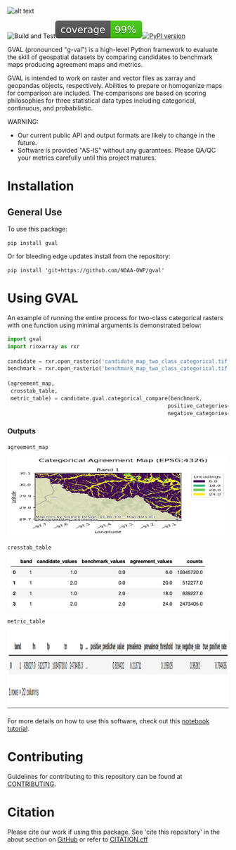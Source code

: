  ![alt
text](https://github.com/NOAA-OWP/gval/raw/main/docs/images/gval_light_mode.png#gh-light-mode-only)

![Build and
Test](https://github.com/NOAA-OWP/gval/actions/workflows/python-app.yml/badge.svg)![Coverage](https://github.com/NOAA-OWP/gval/raw/testing/docs/images/coverage.svg)[![PyPI
version](https://badge.fury.io/py/gval.svg)](https://badge.fury.io/py/gval)

GVAL (pronounced "g-val") is a high-level Python framework to evaluate
the skill of geospatial datasets by comparing candidates to benchmark
maps producing agreement maps and metrics.

GVAL is intended to work on raster and vector files as xarray and
geopandas objects, respectively. Abilities to prepare or homogenize maps
for comparison are included. The comparisons are based on scoring
philosophies for three statistical data types including categorical,
continuous, and probabilistic.

WARNING:

- Our current public API and output formats are likely to change in the
  future.
- Software is provided "AS-IS" without any guarantees. Please QA/QC your
  metrics carefully until this project matures.

# Installation

## General Use

To use this package:

`pip install gval`

Or for bleeding edge updates install from the repository:

`pip install 'git+https://github.com/NOAA-OWP/gval'`

# Using GVAL

An example of running the entire process for two-class categorical
rasters with one function using minimal arguments is demonstrated below:

``` python
import gval
import rioxarray as rxr

candidate = rxr.open_rasterio('candidate_map_two_class_categorical.tif', mask_and_scale=True)
benchmark = rxr.open_rasterio('benchmark_map_two_class_categorical.tif', mask_and_scale=True)

(agreement_map,
 crosstab_table,
 metric_table) = candidate.gval.categorical_compare(benchmark,
                                                   positive_categories=[2],
                                                   negative_categories=[0, 1])
```

### Outputs

`agreement_map`

<img src="https://github.com/NOAA-OWP/gval/raw/main/docs/images/agreement_map.png" width="500" height="180" />

`crosstab_table`

<img src="https://github.com/NOAA-OWP/gval/raw/main/docs/images/cross_table.png" width="450" height="120" />

`metric_table`

<img src="https://github.com/NOAA-OWP/gval/raw/main/docs/images/metric_table.png" width="700" height="180" />

For more details on how to use this software, check out this [notebook
tutorial](https://github.com/NOAA-OWP/gval/blob/main/notebooks/Tutorial.ipynb).

# Contributing

Guidelines for contributing to this repository can be found at
[CONTRIBUTING](https://github.com/NOAA-OWP/gval/blob/main/CONTRIBUTING.MD).

# Citation

Please cite our work if using this package. See 'cite this repository'
in the about section on [GitHub](https://github.com/NOAA-OWP/gval/) or
refer to
[CITATION.cff](https://github.com/NOAA-OWP/gval/blob/main/CITATION.cff)
